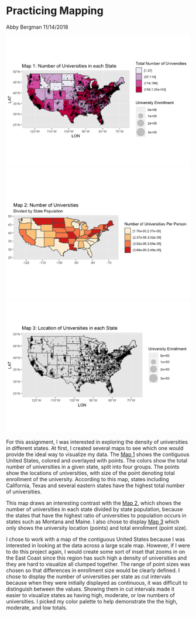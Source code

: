 Practicing Mapping
================
Abby Bergman
11/14/2018

![](hw7_files/figure-markdown_github/unnamed-chunk-5-1.png)![](hw7_files/figure-markdown_github/unnamed-chunk-5-2.png)![](hw7_files/figure-markdown_github/unnamed-chunk-5-3.png)

For this assignment, I was interested in exploring the density of universities in different states. At first, I created several maps to see which one would provide the ideal way to visualize my data. The [Map 1](https://github.com/abbygirlrose/hw07/blob/master/hw7_files/figure-markdown_github/unnamed-chunk-5-1.png) shows the contiguous United States, colored and overlayed with points. The colors show the total number of universities in a given state, split into four groups. The points show the locations of universities, with size of the point denoting total enrollment of the university. According to this map, states including California, Texas and several eastern states have the highest total number of universities.

This map draws an interesting contrast with the [Map 2](https://github.com/abbygirlrose/hw07/blob/master/hw7_files/figure-markdown_github/unnamed-chunk-5-2.png), which shows the number of universities in each state divided by state population, because the states that have the highest ratio of universities to population occurs in states such as Montana and Maine. I also chose to display [Map 3](https://github.com/abbygirlrose/hw07/blob/master/hw7_files/figure-markdown_github/unnamed-chunk-5-3.png) which only shows the university location (points) and total enrollment (point size).

I chose to work with a map of the contiguous United States because I was interested in looking at the data across a large scale map. However, if I were to do this project again, I would create some sort of inset that zooms in on the East Coast since this region has such high a density of universities and they are hard to visualize all clumped together. The range of point sizes was chosen so that differences in enrollment size would be clearly defined. I chose to display the number of universities per state as cut intervals because when they were initially displayed as continuous, it was difficult to distinguish between the values. Showing them in cut intervals made it easier to visualize states as having high, moderate, or low numbers of universities. I picked my color palette to help demonstrate the the high, moderate, and low totals.
